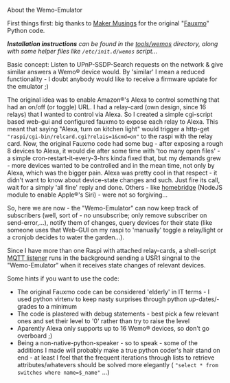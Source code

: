 About the Wemo-Emulator

First things first: big thanks to [Maker Musings](http://www.makermusings.com/2015/07/13/amazon-echo-and-home-automation/) for the original "[Fauxmo](https://github.com/makermusings/fauxmo)" Python code.

*__Installation instructions__ can be found in the [tools/wemos](/tools/wemos/) directory, along with some helper files like `/etc/init.d/wemos` script...*

Basic concept:
Listen to UPnP-SSDP-Search requests on the network & give similar answers a Wemo&reg; device would.
By 'similar' I mean a reduced functionality - I doubt anybody would like to receive a firmware
update for the emulator ;)


The original idea was to enable Amazon&reg;'s Alexa to control something that had an on/off
(or toggle) URL.
I had a relay-card (own design, since 16 relays) that I wanted to control via Alexa. So I created a
simple cgi-script based web-gui and configured fauxmo to expose each relay to Alexa. This meant that
saying "Alexa, turn on kitchen light" would trigger a http-get `"raspi/cgi-bin/relcard.cgi?relais=1&cmd=on"`
to the raspi with the relay card. Now, the original Fauxmo code had some bug - after exposing a rough 8
devices to Alexa, it would die after some time with 'too many open files' - a simple cron-restart-it-every-3-hrs
kinda fixed that, but my demands grew - more devices wanted to be controlled and in the mean time,
not only by Alexa, which was the bigger pain. Alexa was pretty cool in that respect - it didn't want
to know about device-state changes and such. Just fire its call, wait for a simply 'all fine' reply and
done. Others - like [homebridge](/nfarina/homebridge) (NodeJS module to enable Apple&reg;'s Siri) - were
not so forgiving...

So, here we are now - the "Wemo-Emulator" can now keep track of subscribers (well, sort of - no unsubscribe; only
remove subscriber on send-error,...), notify them of changes, query devices for their state (like someone uses
that Web-GUI on my raspi to 'manually' toggle a relay/light or a cronjob decides to water the garden...).

Since I have more than one Raspi with attached relay-cards, a shell-script [MQTT listener](/tools/wemos/var/lib/wemos/bin) runs in the
background sending a USR1 singnal to the "Wemo-Emulator" when it receives state changes of relevant devices.

Some hints if you want to use the code:
-  The original Fauxmo code can be considered 'elderly' in IT terms - I used python virtenv to keep nasty surprises
    through python up-dates/-grades to a minimum
-  The code is plastered with debug statements - best pick a few relevant ones and set their level to '0' rather than
    try to raise the level
-  Aparently Alexa only supports up to 16 Wemo&reg; devices, so don't go overboard ;)
-  Being a non-native-python-speaker - so to speak - some of the additions I made will probably make a true python coder's
    hair stand on end - at least I feel that the frequent iterations through lists to retrieve attributes/whatevers should
    be solved more elegantly ( `"select * from switches where name=$_name"` ...)

